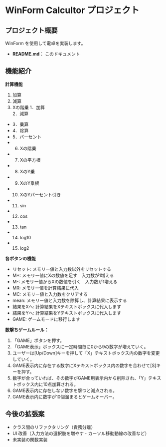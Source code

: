 # WinForm Calcultor プロジェクト

## プロジェクト概要
WinForm を使用して電卓を実装します。  
- **README.md**： このドキュメント

## 機能紹介
**計算機能**
1. 加算
2. 減算
3. Xの階乗
1．加算  
2．減算
- 3．乗算
- 4．除算
- 5．パーセント
- 6. Xの階乗
- 7. Xの平方根
- 8. XのY乗
- 9. XのY乗根
- 10. XのYパーセント引き
- 11. sin
- 12. cos
- 13. tan
- 14. log10
- 15. log2

**各ボタンの機能**
- リセット: メモリー値と入力数以外をリセットする
- M+: メモリー値にXの数値を足す　入力数が1増える
- M-: メモリー値からXの数値を引く　入力数が1増える
- MR: メモリー値を計算結果に代入
- MC: メモリー値と入力数をクリアする
- mean: メモリー値と入力数を除算し、計算結果に表示する
- 結果をXへ: 計算結果をXテキストボックスに代入します
- 結果をYへ: 計算結果をYテキストボックスに代入します
- GAME: ゲームモードに移行します

**数撃ちゲームルール：**
1. 「GAME」ボタンを押す。
2. 「GAME表示」ボックスに一定時間毎に0から9の数字が増えていく。
3. ユーザーは[Up/Down]キーを押して「X」テキストボックス内の数字を変更していく。
4. GAME表示内に存在する数字にXテキストボックス内の数字を合わせて[S]キーを押す。
5. 数字が合っていれば、その数字がGAME用表示内から削除され、「Y」テキストボックス内に10点加算される。
6. GAME表示内に存在しない数字を撃つと減点される。
7. GAME表示内に数字が10個溜まるとゲームオーバー。

## 今後の拡張案
- クラス間のリファクタリング（責務分離）
- UI 改善（入力方法の選択肢を増やす・カーソル移動動線の改善など）
- 未実装の関数実装
